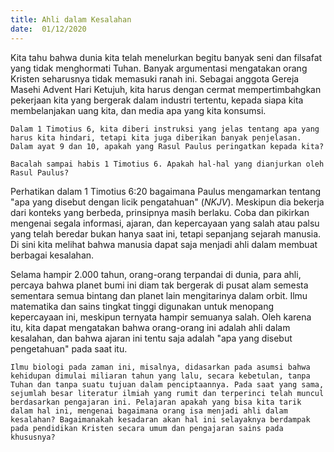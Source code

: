 ```yaml
---
title: Ahli dalam Kesalahan
date:  01/12/2020
---
```


Kita tahu bahwa dunia kita telah menelurkan begitu banyak seni dan filsafat yang tidak menghormati Tuhan. Banyak argumentasi mengatakan orang Kristen seharusnya tidak memasuki ranah ini. Sebagai anggota Gereja Masehi Advent Hari Ketujuh, kita harus dengan cermat mempertimbahgkan pekerjaan kita yang bergerak dalam industri tertentu, kepada siapa kita membelanjakan uang kita, dan media apa yang kita konsumsi.

`Dalam 1 Timotius 6, kita diberi instruksi yang jelas tentang apa yang harus kita hindari, tetapi kita juga diberikan banyak penjelasan. Dalam ayat 9 dan 10, apakah yang Rasul Paulus peringatkan kepada kita?`

`Bacalah sampai habis 1 Timotius 6. Apakah hal-hal yang dianjurkan oleh Rasul Paulus?`

Perhatikan dalam 1 Timotius 6:20 bagaimana Paulus mengamarkan tentang "apa yang disebut dengan licik pengatahuan" (_NKJV_). Meskipun dia bekerja dari konteks yang berbeda, prinsipnya masih berlaku. Coba dan pikirkan mengenai segala informasi, ajaran, dan kepercayaan yang salah atau palsu yang telah beredar bukan hanya saat ini, tetapi sepanjang sejarah manusia. Di sini kita melihat bahwa manusia dapat saja menjadi ahli dalam membuat berbagai kesalahan.

Selama hampir 2.000 tahun, orang-orang terpandai di dunia, para ahli, percaya bahwa planet bumi ini diam tak bergerak di pusat alam semesta sementara semua bintang dan planet lain mengitarinya dalam orbit. Ilmu matematika dan sains tingkat tinggi digunakan untuk menopang kepercayaan ini, meskipun ternyata hampir semuanya salah. Oleh karena itu, kita dapat mengatakan bahwa orang-orang ini adalah ahli dalam kesalahan, dan bahwa ajaran ini tentu saja adalah "apa yang disebut pengetahuan" pada saat itu.

`Ilmu biologi pada zaman ini, misalnya, didasarkan pada asumsi bahwa kehidupan dimulai miliaran tahun yang lalu, secara kebetulan, tanpa Tuhan dan tanpa suatu tujuan dalam penciptaannya. Pada saat yang sama, sejumlah besar literatur ilmiah yang rumit dan terperinci telah muncul berdasarkan pengajaran ini. Pelajaran apakah yang bisa kita tarik dalam hal ini, mengenai bagaimana orang isa menjadi ahli dalam kesalahan? Bagaimanakah kesadaran akan hal ini selayaknya berdampak pada pendidikan Kristen secara umum dan pengajaran sains pada khususnya?`
